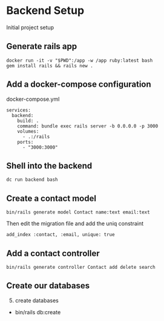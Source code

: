 # Backend Setup

Initial project setup

## Generate rails app
```
docker run -it -v "$PWD":/app -w /app ruby:latest bash
gem install rails && rails new . 
``` 

## Add a docker-compose configuration
docker-compose.yml
```
services:
  backend:
    build: .
    command: bundle exec rails server -b 0.0.0.0 -p 3000
    volumes:
      - .:/rails
    ports:
      - "3000:3000"
```

## Shell into the backend
```
dc run backend bash
```

## Create a contact model
```
bin/rails generate model Contact name:text email:text
```

Then edit the migration file and add the uniq constraint
```
add_index :contact, :email, unique: true
```

## Add a contact controller
```
bin/rails generate controller Contact add delete search
```

## Create our databases
5. create databases
  - bin/rails db:create
  
